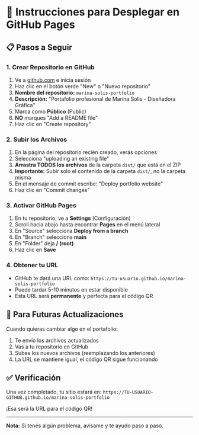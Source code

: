 # 🚀 Instrucciones para Desplegar en GitHub Pages

## 📋 Pasos a Seguir

### 1. Crear Repositorio en GitHub
1. Ve a [github.com](https://github.com) e inicia sesión
2. Haz clic en el botón verde "New" o "Nuevo repositorio"
3. **Nombre del repositorio:** `marina-solis-portfolio`
4. **Descripción:** "Portafolio profesional de Marina Solis - Diseñadora Gráfica"
5. Marca como **Público** (Public)
6. **NO** marques "Add a README file"
7. Haz clic en "Create repository"

### 2. Subir los Archivos
1. En la página del repositorio recién creado, verás opciones
2. Selecciona "uploading an existing file"
3. **Arrastra TODOS los archivos** de la carpeta `dist/` que está en el ZIP
4. **Importante:** Subir solo el contenido de la carpeta `dist/`, no la carpeta misma
5. En el mensaje de commit escribe: "Deploy portfolio website"
6. Haz clic en "Commit changes"

### 3. Activar GitHub Pages
1. En tu repositorio, ve a **Settings** (Configuración)
2. Scroll hacia abajo hasta encontrar **Pages** en el menú lateral
3. En "Source" selecciona **Deploy from a branch**
4. En "Branch" selecciona **main** 
5. En "Folder" deja **/ (root)**
6. Haz clic en **Save**

### 4. Obtener tu URL
- GitHub te dará una URL como: `https://tu-usuario.github.io/marina-solis-portfolio`
- Puede tardar 5-10 minutos en estar disponible
- Esta URL será **permanente** y perfecta para el código QR

## 🔄 Para Futuras Actualizaciones

Cuando quieras cambiar algo en el portafolio:
1. Te envío los archivos actualizados
2. Vas a tu repositorio en GitHub
3. Subes los nuevos archivos (reemplazando los anteriores)
4. La URL se mantiene igual, el código QR sigue funcionando

## ✅ Verificación
Una vez completado, tu sitio estará en:
`https://TU-USUARIO-GITHUB.github.io/marina-solis-portfolio`

¡Esa será la URL para el código QR!

---
**Nota:** Si tenés algún problema, avisame y te ayudo paso a paso.

